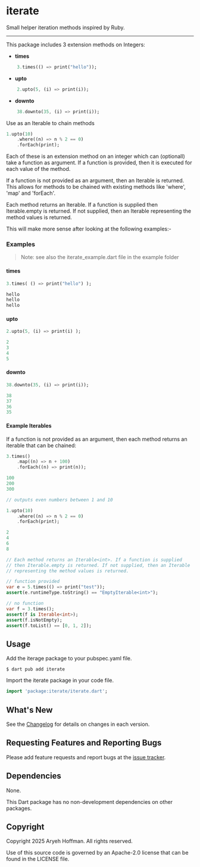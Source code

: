 # iterate

Small helper iteration methods inspired by Ruby.

---

This package includes 3 extension methods on Integers:

- **times**
```dart
    3.times(() => print("hello"));
```
- **upto**
```dart
    2.upto(5, (i) => print(i));
```
- **downto**
```dart
    38.downto(35, (i) => print(i));
```

Use as an Iterable to chain methods

```dart
1.upto(10)
    .where((n) => n % 2 == 0)
    .forEach(print);
```

Each of these is an extension method on an integer which can (optionall) take a function as argument. If a function is provided, then it is executed for each value of the method. 

If a function is not provided as an argument, then an Iterable is returned. This allows for methods to be chained with existing methods like 'where', 'map' and 'forEach'.

Each method returns an Iterable<int>. If a function is supplied then Iterable.empty is returned. If not supplied, then an Iterable representing the method values is returned.

This will make more sense after looking at the following examples:-

### Examples

> Note: see also the iterate_example.dart file in the example folder

#### times

```dart
3.times( () => print("hello") );

hello
hello
hello
```

#### upto

```dart
2.upto(5, (i) => print(i) );

2
3
4
5
```

#### downto

```dart
38.downto(35, (i) => print(i));

38
37
36
35
```

#### Example Iterables

If a function is not provided as an argument, then each method returns an iterable that can be chained:

```dart
3.times()
    .map((n) => n + 100)
    .forEach((n) => print(n));

100
200
300
```


```dart
// outputs even numbers between 1 and 10

1.upto(10)
    .where((n) => n % 2 == 0)
    .forEach(print);

2
4
6
8
```

```dart
// Each method returns an Iterable<int>. If a function is supplied
// then Iterable.empty is returned. If not supplied, then an Iterable
// representing the method values is returned.

// function provided
var e = 5.times(() => print("test"));
assert(e.runtimeType.toString() == "EmptyIterable<int>");

// no function
var f = 3.times();
assert(f is Iterable<int>);
assert(f.isNotEmpty);
assert(f.toList() == [0, 1, 2]);

```

## Usage

Add the iterage package to your pubspec.yaml file.

```
$ dart pub add iterate
```

Import the iterate package in your code file.

```dart
import 'package:iterate/iterate.dart';
```

## What's New

See the [Changelog][changelog] for details on changes in each version.

## Requesting Features and Reporting Bugs

Please add feature requests and report bugs at the [issue tracker][tracker].

## Dependencies

None.

This Dart package has no non-development dependencies on other packages.

[eventsubscriber]: https://pub.dev/packages/iterate
[tracker]: https://github.com/aryehof/dart-iterate/issues
[changelog]: https://pub.dev/packages/iterate/changelog

## Copyright

Copyright 2025 Aryeh Hoffman. All rights reserved.

Use of this source code is governed by an Apache-2.0 license that can be found in the LICENSE file.

